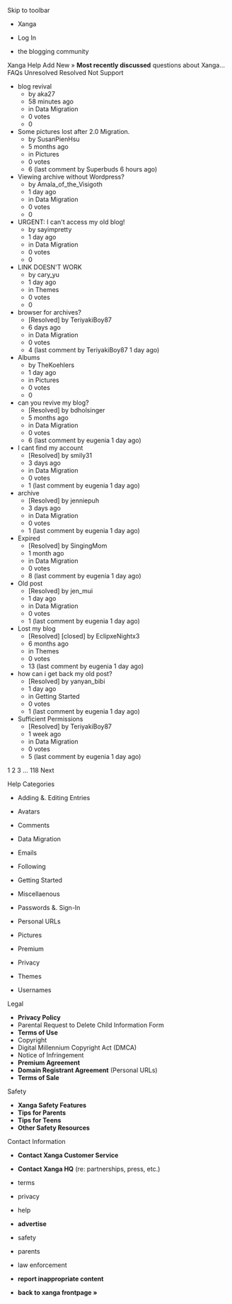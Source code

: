 Skip to toolbar

*   Xanga

*   Log In

*   the blogging community

Xanga Help Add New » **Most recently discussed** questions about Xanga… FAQs Unresolved Resolved Not Support

*   blog revival
    *   by aka27
    *   58 minutes ago
    *   in Data Migration
    *   0 votes
    *   0
*   Some pictures lost after 2.0 Migration.
    *   by SusanPienHsu
    *   5 months ago
    *   in Pictures
    *   0 votes
    *   6 (last comment by Superbuds 6 hours ago)
*   Viewing archive without Wordpress?
    *   by Amala\_of\_the\_Visigoth
    *   1 day ago
    *   in Data Migration
    *   0 votes
    *   0
*   URGENT: I can't access my old blog!
    *   by sayimpretty
    *   1 day ago
    *   in Data Migration
    *   0 votes
    *   0
*   LINK DOESN'T WORK
    *   by cary\_yu
    *   1 day ago
    *   in Themes
    *   0 votes
    *   0
*   browser for archives?
    *   \[Resolved\] by TeriyakiBoy87
    *   6 days ago
    *   in Data Migration
    *   0 votes
    *   4 (last comment by TeriyakiBoy87 1 day ago)
*   Albums
    *   by TheKoehlers
    *   1 day ago
    *   in Pictures
    *   0 votes
    *   0
*   can you revive my blog?
    *   \[Resolved\] by bdholsinger
    *   5 months ago
    *   in Data Migration
    *   0 votes
    *   6 (last comment by eugenia 1 day ago)
*   I cant find my account
    *   \[Resolved\] by smily31
    *   3 days ago
    *   in Data Migration
    *   0 votes
    *   1 (last comment by eugenia 1 day ago)
*   archive
    *   \[Resolved\] by jenniepuh
    *   3 days ago
    *   in Data Migration
    *   0 votes
    *   1 (last comment by eugenia 1 day ago)
*   Expired
    *   \[Resolved\] by SingingMom
    *   1 month ago
    *   in Data Migration
    *   0 votes
    *   8 (last comment by eugenia 1 day ago)
*   Old post
    *   \[Resolved\] by jen\_mui
    *   1 day ago
    *   in Data Migration
    *   0 votes
    *   1 (last comment by eugenia 1 day ago)
*   Lost my blog
    *   \[Resolved\] \[closed\] by EclipxeNightx3
    *   6 months ago
    *   in Themes
    *   0 votes
    *   13 (last comment by eugenia 1 day ago)
*   how can i get back my old post?
    *   \[Resolved\] by yanyan\_bibi
    *   1 day ago
    *   in Getting Started
    *   0 votes
    *   1 (last comment by eugenia 1 day ago)
*   Sufficient Permissions
    *   \[Resolved\] by TeriyakiBoy87
    *   1 week ago
    *   in Data Migration
    *   0 votes
    *   5 (last comment by eugenia 1 day ago)

1 2 3 ... 118 Next

Help Categories

*   Adding &. Editing Entries
*   Avatars
*   Comments
*   Data Migration
*   Emails
*   Following
*   Getting Started
*   Miscellaenous

*   Passwords &. Sign-In
*   Personal URLs
*   Pictures
*   Premium
*   Privacy
*   Themes
*   Usernames

Legal

*   **Privacy Policy**
*   Parental Request to Delete Child Information Form
*   **Terms of Use**
*   Copyright
*   Digital Millennium Copyright Act (DMCA)
*   Notice of Infringement
*   **Premium Agreement**
*   **Domain Registrant Agreement** (Personal URLs)
*   **Terms of Sale**

Safety

*   **Xanga Safety Features**
*   **Tips for Parents**
*   **Tips for Teens**
*   **Other Safety Resources**

Contact Information

*   **Contact Xanga Customer Service**
*   **Contact Xanga HQ** (re: partnerships, press, etc.)

*   terms
*   privacy
*   help
*   **advertise**

*   safety
*   parents
*   law enforcement
*   **report inappropriate content**

*   **back to xanga frontpage »**